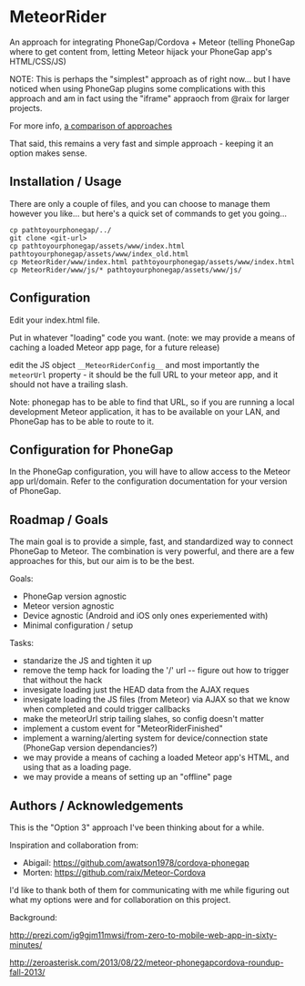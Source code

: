 MeteorRider
===========

An approach for integrating PhoneGap/Cordova + Meteor (telling PhoneGap where to get content from, letting Meteor hijack your PhoneGap app's HTML/CSS/JS)

NOTE: This is perhaps the "simplest" approach as of right now... 
but I have noticed when using PhoneGap plugins some complications with this approach and am in fact using 
the "iframe" appraoch from @raix for larger projects.

For more info, [a comparison of approaches](http://zeroasterisk.com/2013/08/22/meteor-phonegapcordova-roundup-fall-2013/)

That said, this remains a very fast and simple approach - keeping it an option makes sense.


Installation / Usage
--------------

There are only a couple of files, and you can choose to manage them however you
like... but here's a quick set of commands to get you going...

```
cp pathtoyourphonegap/../
git clone <git-url>
cp pathtoyourphonegap/assets/www/index.html pathtoyourphonegap/assets/www/index_old.html
cp MeteorRider/www/index.html pathtoyourphonegap/assets/www/index.html
cp MeteorRider/www/js/* pathtoyourphonegap/assets/www/js/
```

Configuration
--------------

Edit your index.html file.

Put in whatever "loading" code you want.
(note: we may provide a means of caching a loaded Meteor app page, for a future release)

edit the JS object `__MeteorRiderConfig__`
and most importantly the `meteorUrl` property - it should be the full URL to
your meteor app, and it should not have a trailing slash.

Note: phonegap has to be able to find that URL, so if you are running a local
development Meteor application, it has to be available on your LAN, and
PhoneGap has to be able to route to it.

Configuration for PhoneGap
--------------

In the PhoneGap configuration, you will have to allow access to the Meteor app
url/domain.  Refer to the configuration documentation for your version of
PhoneGap.

Roadmap / Goals
--------------

The main goal is to provide a simple, fast, and standardized way to connect
PhoneGap to Meteor.  The combination is very powerful, and there are a few
approaches for this, but our aim is to be the best.

Goals:

* PhoneGap version agnostic
* Meteor version agnostic
* Device agnostic (Android and iOS only ones experiemented with)
* Minimal configuration / setup

Tasks:

* standarize the JS and tighten it up
* remove the temp hack for loading the '/' url -- figure out how to trigger that without the hack
* invesigate loading just the HEAD data from the AJAX reques
* invesigate loading the JS files (from Meteor) via AJAX so that we know when completed and could trigger callbacks
* make the meteorUrl strip tailing slahes, so config doesn't matter
* implement a custom event for "MeteorRiderFinished"
* implement a warning/alerting system for device/connection state (PhoneGap version dependancies?)
* we may provide a means of caching a loaded Meteor app's HTML, and using that as a loading page.
* we may provide a means of setting up an "offline" page

Authors / Acknowledgements
--------------

This is the "Option 3" approach I've been thinking about for a while.

Inspiration and collaboration from:

* Abigail: https://github.com/awatson1978/cordova-phonegap
* Morten: https://github.com/raix/Meteor-Cordova

I'd like to thank both of them for communicating with me while figuring out what my
options were and for collaboration on this project.

Background:

http://prezi.com/ig9gjm11mwsi/from-zero-to-mobile-web-app-in-sixty-minutes/

http://zeroasterisk.com/2013/08/22/meteor-phonegapcordova-roundup-fall-2013/
